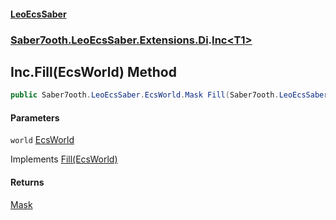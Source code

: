 #### [LeoEcsSaber](index.md 'index')
### [Saber7ooth.LeoEcsSaber.Extensions.Di](Saber7ooth.LeoEcsSaber.Extensions.Di.md 'Saber7ooth.LeoEcsSaber.Extensions.Di').[Inc&lt;T1&gt;](Inc_T1_.md 'Saber7ooth.LeoEcsSaber.Extensions.Di.Inc<T1>')

## Inc<T1>.Fill(EcsWorld) Method

```csharp
public Saber7ooth.LeoEcsSaber.EcsWorld.Mask Fill(Saber7ooth.LeoEcsSaber.EcsWorld world);
```
#### Parameters

<a name='Saber7ooth.LeoEcsSaber.Extensions.Di.Inc_T1_.Fill(Saber7ooth.LeoEcsSaber.EcsWorld).world'></a>

`world` [EcsWorld](EcsWorld.md 'Saber7ooth.LeoEcsSaber.EcsWorld')

Implements [Fill(EcsWorld)](IEcsInclude.Fill(EcsWorld).md 'Saber7ooth.LeoEcsSaber.Extensions.Di.IEcsInclude.Fill(Saber7ooth.LeoEcsSaber.EcsWorld)')

#### Returns
[Mask](EcsWorld.Mask.md 'Saber7ooth.LeoEcsSaber.EcsWorld.Mask')